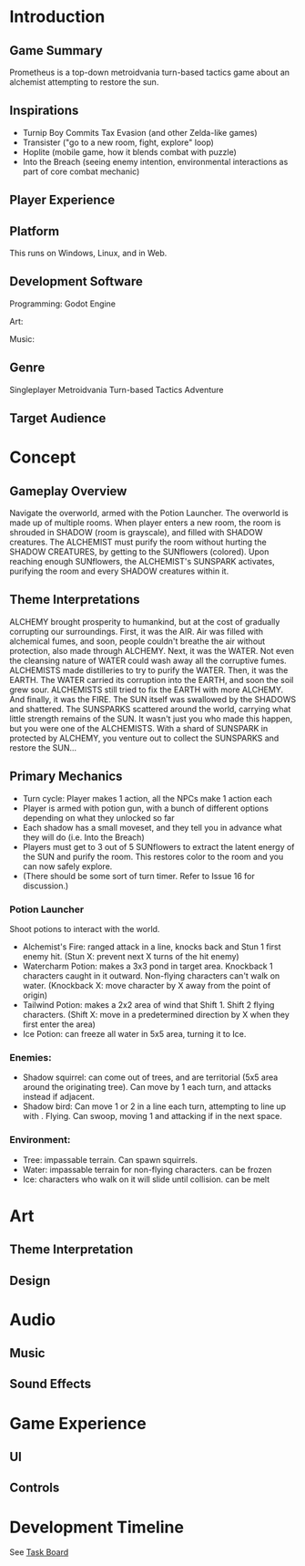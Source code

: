 # Introduction
## Game Summary
Prometheus is a top-down metroidvania turn-based tactics game about an alchemist attempting to restore the sun.

## Inspirations
* Turnip Boy Commits Tax Evasion (and other Zelda-like games)
* Transister ("go to a new room, fight, explore" loop)
* Hoplite (mobile game, how it blends combat with puzzle)
* Into the Breach (seeing enemy intention, environmental interactions as part of core combat mechanic)

## Player Experience

## Platform
This runs on Windows, Linux, and in Web.

## Development Software
Programming: Godot Engine

Art: 

Music: 

## Genre
Singleplayer Metroidvania Turn-based Tactics Adventure

## Target Audience


# Concept
## Gameplay Overview
Navigate the overworld, armed with the Potion Launcher.
The overworld is made up of multiple rooms. When player enters a new room, the room is shrouded in SHADOW (room is grayscale), and filled with SHADOW creatures.
The ALCHEMIST must purify the room without hurting the SHADOW CREATURES, by getting to the SUNflowers (colored).
Upon reaching enough SUNflowers, the ALCHEMIST's SUNSPARK activates, purifying the room and every SHADOW creatures within it.

## Theme Interpretations
ALCHEMY brought prosperity to humankind, but at the cost of gradually corrupting our surroundings.
First, it was the AIR. Air was filled with alchemical fumes, and soon, people couldn't breathe the air without protection, also made through ALCHEMY.
Next, it was the WATER. Not even the cleansing nature of WATER could wash away all the corruptive fumes. ALCHEMISTS made distilleries to try to purify the WATER.
Then, it was the EARTH. The WATER carried its corruption into the EARTH, and soon the soil grew sour. ALCHEMISTS still tried to fix the EARTH with more ALCHEMY.
And finally, it was the FIRE. The SUN itself was swallowed by the SHADOWS and shattered. The SUNSPARKS scattered around the world, carrying what little strength remains of the SUN.
It wasn't just you who made this happen, but you were one of the ALCHEMISTS. With a shard of SUNSPARK in protected by ALCHEMY, you venture out to collect the SUNSPARKS and restore the SUN...

## Primary Mechanics
* Turn cycle: Player makes 1 action, all the NPCs make 1 action each
* Player is armed with potion gun, with a bunch of different options depending on what they unlocked so far
* Each shadow has a small moveset, and they tell you in advance what they will do (i.e. Into the Breach)
* Players must get to 3 out of 5 SUNflowers to extract the latent energy of the SUN and purify the room. This restores color to the room and you can now safely explore.
* (There should be some sort of turn timer. Refer to Issue 16 for discussion.)

### Potion Launcher
Shoot potions to interact with the world.
* Alchemist's Fire: ranged attack in a line, knocks back and Stun 1 first enemy hit. (Stun X: prevent next X turns of the hit enemy)
* Watercharm Potion: makes a 3x3 pond in target area. Knockback 1 characters caught in it outward. Non-flying characters can't walk on water. (Knockback X: move character by X away from the point of origin)
* Tailwind Potion: makes a 2x2 area of wind that Shift 1. Shift 2 flying characters. (Shift X: move in a predetermined direction by X when they first enter the area)
* Ice Potion: can freeze all water in 5x5 area, turning it to Ice.

### Enemies:
* Shadow squirrel: can come out of trees, and are territorial (5x5 area around the originating tree). Can move by 1 each turn, and attacks instead if adjacent.
* Shadow bird: Can move 1 or 2 in a line each turn, attempting to line up with . Flying. Can swoop, moving 1 and attacking if in the next space.

### Environment:
* Tree: impassable terrain. Can spawn squirrels.
* Water: impassable terrain for non-flying characters. can be frozen
* Ice: characters who walk on it will slide until collision. can be melt

# Art

## Theme Interpretation

## Design

# Audio

## Music

## Sound Effects

# Game Experience

## UI

## Controls

# Development Timeline
See [Task Board](https://github.com/orgs/BurntToaster-Pirate15/projects/1)
